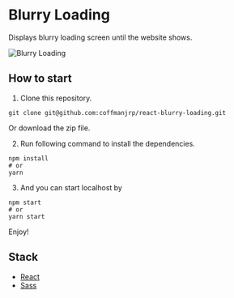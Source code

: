 # Blurry Loading

Displays blurry loading screen until the website shows.

![Blurry Loading](https://res.cloudinary.com/coffmanjrp-dev/image/upload/v1642985629/coffmanjrp.io/blurry_loading_4d8dff3846.png)

## How to start

1. Clone this repository.

```
git clone git@github.com:coffmanjrp/react-blurry-loading.git
```

Or download the zip file.

2. Run following command to install the dependencies.

```
npm install
# or
yarn
```

3. And you can start localhost by

```
npm start
# or
yarn start
```

Enjoy!

## Stack

- [React](https://reactjs.org/)
- [Sass](https://sass-lang.com/)
